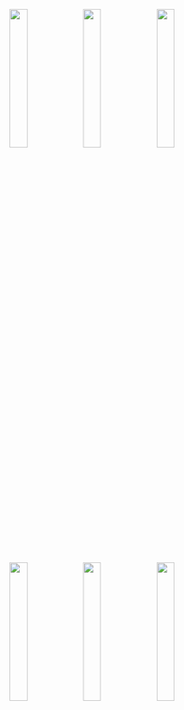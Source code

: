 <img width="25%" src="https://user-images.githubusercontent.com/31420144/99976081-94a41f80-2dd5-11eb-87d2-35cfa22c69a6.png"></img> 
<img width="25%" src="https://user-images.githubusercontent.com/31420144/99976092-97067980-2dd5-11eb-96be-2dd57facfd5b.png"></img> 
<img width="25%" src="https://user-images.githubusercontent.com/31420144/99976062-8fdf6b80-2dd5-11eb-8034-6e9dbc466d4f.png"></img> 
<img width="25%" src="https://user-images.githubusercontent.com/31420144/99976104-9a016a00-2dd5-11eb-8519-98972b040ceb.png"></img> 
<img width="25%" src="https://user-images.githubusercontent.com/31420144/99976117-9f5eb480-2dd5-11eb-88bd-8b38423d56bc.png"></img> 
<img width="25%" src="https://user-images.githubusercontent.com/31420144/99976110-9c63c400-2dd5-11eb-96a7-1c9bdc739b29.png"></img>
